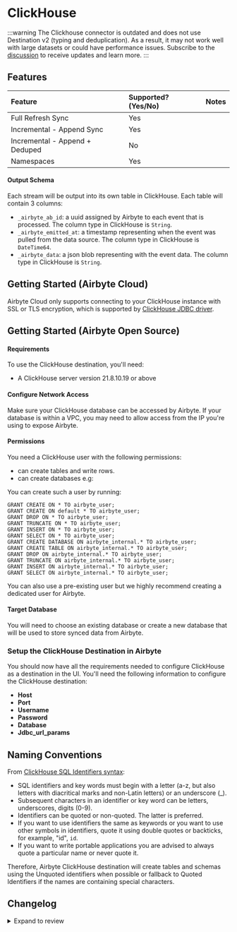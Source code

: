 # ClickHouse

:::warning
The Clickhouse connector is outdated and does not use Destination v2 (typing and deduplication). 
As a result, it may not work well with large datasets or could have performance issues. 
Subscribe to the [discussion](https://github.com/airbytehq/airbyte/discussions/35339) to receive updates and learn more.
:::

## Features

| Feature                        | Supported?\(Yes/No\) | Notes |
| :----------------------------- | :------------------- | :---- |
| Full Refresh Sync              | Yes                  |       |
| Incremental - Append Sync      | Yes                  |       |
| Incremental - Append + Deduped | No                   |       |
| Namespaces                     | Yes                  |       |

#### Output Schema

Each stream will be output into its own table in ClickHouse. Each table will contain 3 columns:

- `_airbyte_ab_id`: a uuid assigned by Airbyte to each event that is processed. The column type in ClickHouse is `String`.
- `_airbyte_emitted_at`: a timestamp representing when the event was pulled from the data source. The column type in ClickHouse is `DateTime64`.
- `_airbyte_data`: a json blob representing with the event data. The column type in ClickHouse is `String`.

## Getting Started \(Airbyte Cloud\)

Airbyte Cloud only supports connecting to your ClickHouse instance with SSL or TLS encryption, which is supported by [ClickHouse JDBC driver](https://github.com/ClickHouse/clickhouse-jdbc).

## Getting Started \(Airbyte Open Source\)

#### Requirements

To use the ClickHouse destination, you'll need:

- A ClickHouse server version 21.8.10.19 or above

#### Configure Network Access

Make sure your ClickHouse database can be accessed by Airbyte. If your database is within a VPC, you may need to allow access from the IP you're using to expose Airbyte.

#### **Permissions**

You need a ClickHouse user with the following permissions:

- can create tables and write rows.
- can create databases e.g:

You can create such a user by running:

```
GRANT CREATE ON * TO airbyte_user;
GRANT CREATE ON default * TO airbyte_user;
GRANT DROP ON * TO airbyte_user;
GRANT TRUNCATE ON * TO airbyte_user;
GRANT INSERT ON * TO airbyte_user;
GRANT SELECT ON * TO airbyte_user;
GRANT CREATE DATABASE ON airbyte_internal.* TO airbyte_user;
GRANT CREATE TABLE ON airbyte_internal.* TO airbyte_user;
GRANT DROP ON airbyte_internal.* TO airbyte_user;
GRANT TRUNCATE ON airbyte_internal.* TO airbyte_user;
GRANT INSERT ON airbyte_internal.* TO airbyte_user;
GRANT SELECT ON airbyte_internal.* TO airbyte_user;
```

You can also use a pre-existing user but we highly recommend creating a dedicated user for Airbyte.

#### Target Database

You will need to choose an existing database or create a new database that will be used to store synced data from Airbyte.

### Setup the ClickHouse Destination in Airbyte

You should now have all the requirements needed to configure ClickHouse as a destination in the UI. You'll need the following information to configure the ClickHouse destination:

- **Host**
- **Port**
- **Username**
- **Password**
- **Database**
- **Jdbc_url_params**

## Naming Conventions

From [ClickHouse SQL Identifiers syntax](https://clickhouse.com/docs/en/sql-reference/syntax/):

- SQL identifiers and key words must begin with a letter \(a-z, but also letters with diacritical marks and non-Latin letters\) or an underscore \(\_\).
- Subsequent characters in an identifier or key word can be letters, underscores, digits \(0-9\).
- Identifiers can be quoted or non-quoted. The latter is preferred.
- If you want to use identifiers the same as keywords or you want to use other symbols in identifiers, quote it using double quotes or backticks, for example, "id", `id`.
- If you want to write portable applications you are advised to always quote a particular name or never quote it.

Therefore, Airbyte ClickHouse destination will create tables and schemas using the Unquoted identifiers when possible or fallback to Quoted Identifiers if the names are containing special characters.

## Changelog

<details>
  <summary>Expand to review</summary>

| Version | Date       | Pull Request                                               | Subject                                                                                       |
|:--------|:-----------| :--------------------------------------------------------- |:----------------------------------------------------------------------------------------------|
| 1.1.0   | 2024-06-16 | [\#34637](https://github.com/airbytehq/airbyte/pull/34637) | Migrate to new build flow + restrict connector to run on rootless ids.                        |
| 1.0.0   | 2024-02-07 | [\#34637](https://github.com/airbytehq/airbyte/pull/34637) | Update the raw table schema                                                                   |
| 0.2.5   | 2023-06-21 | [\#27555](https://github.com/airbytehq/airbyte/pull/27555) | Reduce image size                                                                             |
| 0.2.4   | 2023-06-05 | [\#27036](https://github.com/airbytehq/airbyte/pull/27036) | Internal code change for future development (install normalization packages inside connector) |
| 0.2.3   | 2023-04-04 | [\#24604](https://github.com/airbytehq/airbyte/pull/24604) | Support for destination checkpointing                                                         |
| 0.2.2   | 2023-02-21 | [\#21509](https://github.com/airbytehq/airbyte/pull/21509) | Compatibility update with security patch for strict encrypt version                           |
| 0.2.1   | 2022-12-06 | [\#19573](https://github.com/airbytehq/airbyte/pull/19573) | Update dbt version to 1.3.1                                                                   |
| 0.2.0   | 2022-09-27 | [\#16970](https://github.com/airbytehq/airbyte/pull/16970) | Remove TCP port from spec parameters                                                          |
| 0.1.12  | 2022-09-08 | [\#16444](https://github.com/airbytehq/airbyte/pull/16444) | Added custom jdbc params field                                                                |
| 0.1.10  | 2022-07-05 | [\#13639](https://github.com/airbytehq/airbyte/pull/13639) | Change JDBC ClickHouse version into 0.3.2-patch9                                              |
| 0.1.8   | 2022-07-05 | [\#13516](https://github.com/airbytehq/airbyte/pull/13516) | Added JDBC default parameter socket timeout                                                   |
| 0.1.7   | 2022-06-16 | [\#13852](https://github.com/airbytehq/airbyte/pull/13852) | Updated stacktrace format for any trace message errors                                        |
| 0.1.6   | 2022-05-17 | [\#12820](https://github.com/airbytehq/airbyte/pull/12820) | Improved 'check' operation performance                                                        |
| 0.1.5   | 2022-04-06 | [\#11729](https://github.com/airbytehq/airbyte/pull/11729) | Bump mina-sshd from 2.7.0 to 2.8.0                                                            |
| 0.1.4   | 2022-02-25 | [\#10421](https://github.com/airbytehq/airbyte/pull/10421) | Refactor JDBC parameters handling                                                             |
| 0.1.3   | 2022-02-14 | [\#10256](https://github.com/airbytehq/airbyte/pull/10256) | Add `-XX:+ExitOnOutOfMemoryError` JVM option                                                  |
| 0.1.1   | 2021-12-21 | [\#8982](https://github.com/airbytehq/airbyte/pull/8982)   | Set isSchemaRequired to false                                                                 |
| 0.1.0   | 2021-11-04 | [\#7620](https://github.com/airbytehq/airbyte/pull/7620)   | Add ClickHouse destination                                                                    |

</details>
